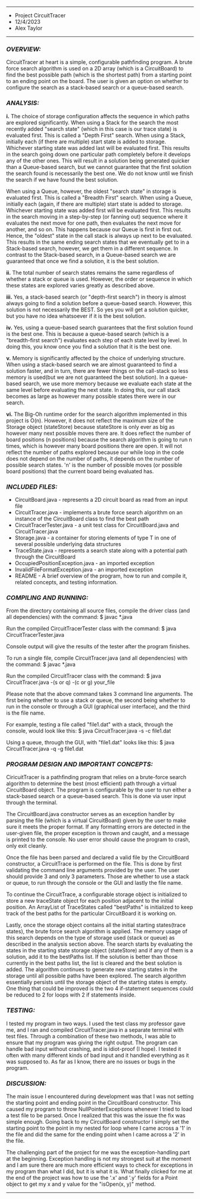 ****************
* Project CircuitTracer
* 12/4/2023
* Alex Taylor
**************** 

### ***OVERVIEW:***

 CircuitTracer at heart is a simple, configurable pathfinding program. A brute force search
 algorithm is used on a 2D array (which is a CircuitBoard) to find the best possible
 path (which is the shortest path) from a starting point to an ending point on the board. 
 The user is given an option on whether to configure the search as a stack-based search or a 
 queue-based search.


### ***ANALYSIS:***
 **i.** 
 The choice of storage configuration affects the sequence in which paths are
 explored significantly. When using a Stack for the search the most recently added
 "search state" (which in this case is our trace state) is evaluated first. This is
 called a "Depth First" search. When using a Stack, initially each (if there are multiple)
 start state is added to storage. Whichever starting state was added last will be
 evaluated first. This results in the search going down one particular path completely
 before it develops any of the other ones. This will result in a solution being generated
 quicker than a Queue-based search, but we cannot guarantee that the first solution 
 the search found is necessarily the best one. We do not know until we finish the 
 search if we have found the best solution.

 When using a Queue, however, the oldest "search state" in storage is evaluated first. This 
 is called a "Breadth First" search. When using a Queue, initially each (again, if there are multiple)
 start state is added to storage. Whichever starting state was added first will be evaluated
 first. This results in the search moving in a step-by-step (or fanning out) sequence where it evaluates
 the next move for one path, then evaluates the next move for another, and so on. This happens because
 our Queue is first in first out. Hence, the "oldest" state in the call stack is always up next
 to be evaluated. This results in the same ending search states that we eventually get to in 
 a Stack-based search, however, we get them in a different sequence. In contrast to the Stack-based
 search, in a Queue-based search we are guaranteed that once we find a solution, it is the best
 solution.

 **ii.**
 The total number of search states remains the same regardless of whether a stack or queue is used. 
 However, the order or sequence in which these states are explored varies greatly as described above.

 **iii.**
 Yes, a stack-based search (or "depth-first search") in theory is almost always going to find a solution
 before a queue-based search. However, this solution is not necessarily the BEST. So yes you
 will get a solution quicker, but you have no idea whatsoever if it is the best solution.

 **iv.**
 Yes, using a queue-based search guarantees that the first solution found is the best one. This is 
 because a queue-based search (which is a "breadth-first search") evaluates each step of each state
 level by level. In doing this, you know once you find a solution that it is the best one.

 **v.**
 Memory is significantly affected by the choice of underlying structure. When using a stack-based
 search we are almost guaranteed to find a solution faster, and in turn, there are fewer things on the
 call-stack so less memory is used(but we are not guaranteed the best solution). 
 In a queue-based search, we use more memory because we evaluate each state at the same level before 
 evaluating the next state. In doing this, our call stack becomes as large as however many possible 
 states there were in our search. 

 **vi.**
 The Big-Oh runtime order for the search algorithm implemented in this project is O(n). However, it
 does not reflect the maximum size of the Storage object (stateStore) because stateStore is only ever 
 as big as however many next possible moves there are. It does reflect the number of board positions
 (n positions) because the search algorithm is going to run n times, which is however many board 
 positions there are open. It will not reflect the number of paths explored because our while loop
 in the code does not depend on the number of paths, it depends on the number of possible search states.
 'n' is the number of possible moves (or possible board positions) that the current board being evaluated
 has.
 

### ***INCLUDED FILES:***

 * CircuitBoard.java - represents a 2D circuit board as read from an input file
 * CircuitTracer.java - implements a brute force search algorithm on an instance of the CircuitBoard class to find the best path
 * CircuitTracerTester.java - a unit test class for CircuitBoard.java and CircuitTracer.java
 * Storage.java - a container for storing elements of type T in one of several possible underlying data structures
 * TraceState.java - represents a search state along with a potential path through the CircuitBoard
 * OccupiedPositionException.java - an imported exception
 * InvalidFileFormatException.java - an imported exception
 * README - A brief overview of the program, how to run and compile it, related concepts, and testing information.


### ***COMPILING AND RUNNING:***

 From the directory containing all source files, compile the
 driver class (and all dependencies) with the command:
 $ javac *.java

 Run the compiled CircuitTracerTester class with the command:
 $ java CircuitTracerTester.java

 Console output will give the results of the tester after the program finishes.

 To run a single file, compile CircuitTracer.java (and all dependencies) 
 with the command:
 $ javac *.java

 Run the compiled CircuitTracer class with the command:
 $ java CircuitTracer.java -(s or q) -(c or g) your_file
 
 Please note that the above command takes 3 command line arguments. The first
 being whether to use a stack or queue, the second being whether to run in the console
 or through a GUI (graphical user interface), and the third is the file name.

 For example, testing a file called "file1.dat" with a stack, through the console,
 would look like this:
 $ java CircuitTracer.java -s -c file1.dat

 Using a queue, through the GUI, with "file1.dat" looks like this:
 $ java CircuitTracer.java -q -g file1.dat


### ***PROGRAM DESIGN AND IMPORTANT CONCEPTS:***

 CiricuitTracer is a pathfinding program that relies on a brute-force
 search algorithm to determine the best (most efficient) path 
 through a virtual CircuitBoard object. The program is configurable
 by the user to run either a stack-based search or a queue-based search.
 This is done via user input through the terminal.

 The CircuitBoard.java constructor serves as an exception handler by
 parsing the file (which is a virtual CircuitBoard) given by the user
 to make sure it meets the proper format. If any formatting errors are detected
 in the user-given file, the proper exception is thrown and caught, and a message is printed to
 the console. No user error should cause the program to crash, only exit cleanly.

 Once the file has been parsed and declared a valid file by the CircuitBoard 
 constructor, a CircuitTrace is performed on the file. This is done by first
 validating the command line arguments provided by the user. The user should
 provide 3 and only 3 parameters. Those are whether to use a stack or queue,
 to run through the console or the GUI and lastly the file name. 

 To continue the CircuitTrace, a configurable storage object is initialized to 
 store a new traceState object for each position adjacent to the initial position.
 An ArrayList of TraceStates called "bestPaths" is initialized to keep track
 of the best paths for the particular CircuitBoard it is working on. 
 
 Lastly, once the storage object contains all the initial starting states(trace states),
 the brute force search algorithm is applied. The memory usage of this search depends on
 the type of storage used (stack or queue) as described in the analysis section above.
 The search starts by evaluating the states in the starting state storage object
 (stateStore) and if any of them is a solution, add it to the bestPaths list. If the 
 solution is better than those currently in the best paths list, the list is cleared and the
 best solution is added. The algorithm continues to generate new starting states in the 
 storage until all possible paths have been explored. The search algorithm essentially 
 persists until the storage object of the starting states is empty. One thing that could
 be improved is the two 4 if-statement sequences could be reduced to 2 for loops with
 2 if statements inside.
 

### ***TESTING:***

 I tested my program in two ways. I used the test class my professor gave me,
 and I ran and compiled CircuitTracer.java in a separate terminal with test
 files. Through a combination of these two methods, I was able to ensure that
 my program was giving the right output. The program can handle bad input 
 without crashing, and is idiot-proof (I hope). I tested it often with many
 different kinds of bad input and it handled everything as it was supposed to.
 As far as I know, there are no issues or bugs in the program.


### ***DISCUSSION:***
 
 The main issue I encountered during development was that I was not 
 setting the starting point and ending point in the CircuitBoard constructor.
 This caused my program to throw NullPointerExceptions whenever I tried
 to load a test file to be parsed. Once I realized that this was the issue
 the fix was simple enough. Going back to my CircuitBoard constructor I simply
 set the starting point to the point in my nested for loop where I came across
 a '1' in the file and did the same for the ending point when I came across
 a '2' in the file.
 
 The challenging part of the project for me was the exception-handling
 part at the beginning. Exception handling is not my strongest suit at the 
 moment and I am sure there are much more efficient ways to check for exceptions
 in my program than what I did, but it is what it is. What finally clicked for me
 at the end of the project was how to use the '.x' and '.y' fields for a Point object
 to get my x and y value for the "isOpen(x, y)" method.
 
----------------------------------------------------------------------------
